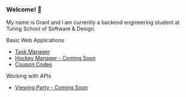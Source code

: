 ### Welcome! 👋

My name is Grant and I am currently a backend engineering student at Turing School of Software & Design. 

Basic Web Applications
- [Task Manager](https://github.com/grantdavis303/task_manager)
- [Hockey Manager - Coming Soon]()
- [Coupon Codes](https://github.com/grantdavis303/coupon_codes)

Working with APIs
- [Viewing Party - Coming Soon]()

<!--
My Time at Turing:

- [M1 Project Reflections](https://gist.github.com/grantdavis303/5125a577b496932de8a916056e56a930)
- [M2 Intermission Work](https://gist.github.com/grantdavis303/ae196be07510a877020f58f615d998af)

<!--
**grantdavis303/grantdavis303** is a ✨ _special_ ✨ repository because its `README.md` (this file) appears on your GitHub profile.

Here are some ideas to get you started:

- 🔭 I’m currently working on ...
- 🌱 I’m currently learning ...
- 👯 I’m looking to collaborate on ...
- 🤔 I’m looking for help with ...
- 💬 Ask me about ...
- 📫 How to reach me: ...
- 😄 Pronouns: ...
- ⚡ Fun fact: ...
-->

